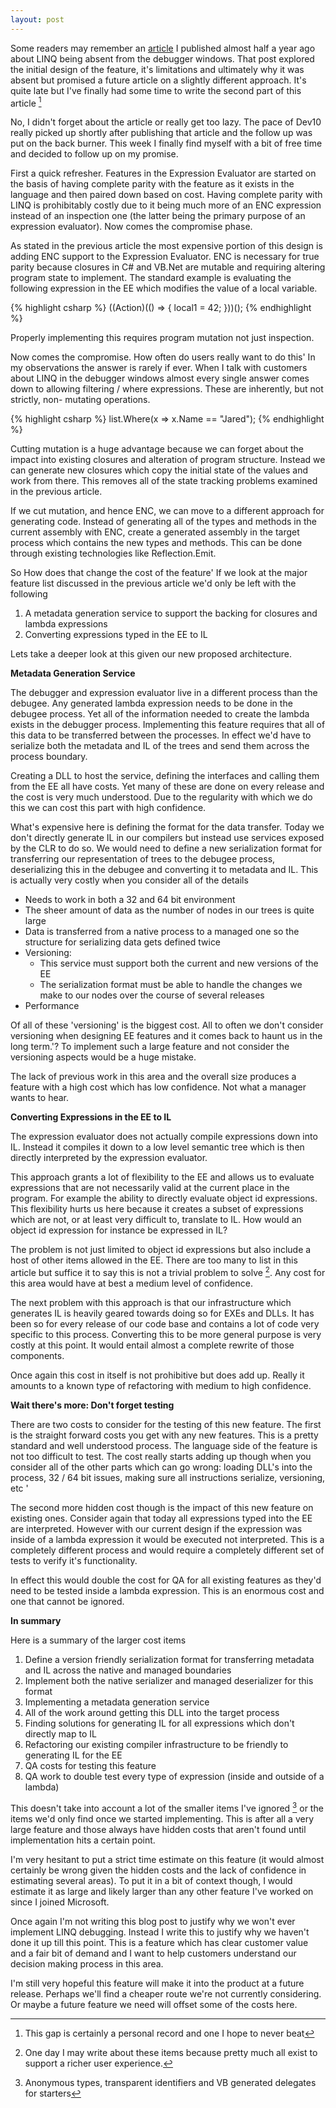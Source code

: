 ```yaml
---
layout: post
---
```

Some readers may remember an [article](http://blogs.msdn.com/jaredpar/archive/2009/08/26/why-no-linq-in-debugger-windows.aspx) I published almost half a year ago about LINQ being absent from the debugger windows. That post explored the initial design of the feature, it's limitations and ultimately why it was absent but promised a future article on a slightly different approach. It's quite late but I've finally had some time to write the second part of this article [^1]

No, I didn't forget about the article or really get too lazy. The pace of Dev10 really picked up shortly after publishing that article and the follow up was put on the back burner. This week I finally find myself with a bit of free time and decided to follow up on my promise.

First a quick refresher. Features in the Expression Evaluator are started on the basis of having complete parity with the feature as it exists in the language and then paired down based on cost. Having complete parity with LINQ is prohibitably costly due to it being much more of an ENC expression instead of an inspection one (the latter being the primary purpose of an expression evaluator). Now comes the compromise phase.

As stated in the previous article the most expensive portion of this design is adding ENC support to the Expression Evaluator. ENC is necessary for true parity because closures in C# and VB.Net are mutable and requiring altering program state to implement. The standard example is evaluating the following expression in the EE which modifies the value of a local variable.
    
{% highlight csharp %}
((Action)(() => { local1 = 42; }))();
{% endhighlight %}

Properly implementing this requires program mutation not just inspection.

Now comes the compromise. How often do users really want to do this' In my observations the answer is rarely if ever. When I talk with customers about LINQ in the debugger windows almost every single answer comes down to allowing filtering / where expressions. These are inherently, but not strictly, non- mutating operations.

    
{% highlight csharp %}
list.Where(x => x.Name == "Jared");
{% endhighlight %}

Cutting mutation is a huge advantage because we can forget about the impact into existing closures and alteration of program structure. Instead we can generate new closures which copy the initial state of the values and work from there. This removes all of the state tracking problems examined in the previous article.

If we cut mutation, and hence ENC, we can move to a different approach for generating code. Instead of generating all of the types and methods in the current assembly with ENC, create a generated assembly in the target process which contains the new types and methods. This can be done through existing technologies like Reflection.Emit.

So How does that change the cost of the feature' If we look at the major feature list discussed in the previous article we'd only be left with the following

  1. A metadata generation service to support the backing for closures and lambda expressions 
  2. Converting expressions typed in the EE to IL 

Lets take a deeper look at this given our new proposed architecture.

**Metadata Generation Service**

The debugger and expression evaluator live in a different process than the debugee. Any generated lambda expression needs to be done in the debugee process. Yet all of the information needed to create the lambda exists in the debugger process. Implementing this feature requires that all of this data to be transferred between the processes. In effect we'd have to serialize both the metadata and IL of the trees and send them across the process boundary.

Creating a DLL to host the service, defining the interfaces and calling them from the EE all have costs. Yet many of these are done on every release and the cost is very much understood. Due to the regularity with which we do this we can cost this part with high confidence.

What's expensive here is defining the format for the data transfer. Today we don't directly generate IL in our compilers but instead use services exposed by the CLR to do so. We would need to define a new serialization format for transferring our representation of trees to the debugee process, deserializing this in the debugee and converting it to metadata and IL. This is actually very costly when you consider all of the details 

  * Needs to work in both a 32 and 64 bit environment 
  * The sheer amount of data as the number of nodes in our trees is quite large 
  * Data is transferred from a native process to a managed one so the structure for serializing data gets defined twice 
  * Versioning: 
    * This service must support both the current and new versions of the EE 
    * The serialization format must be able to handle the changes we make to our nodes over the course of several releases 
  * Performance 

Of all of these 'versioning' is the biggest cost. All to often we don't consider versioning when designing EE features and it comes back to haunt us in the long term.'? To implement such a large feature and not consider the versioning aspects would be a huge mistake.

The lack of previous work in this area and the overall size produces a feature with a high cost which has low confidence. Not what a manager wants to hear.  

**Converting Expressions in the EE to IL**

The expression evaluator does not actually compile expressions down into IL.  Instead it compiles it down to a low level semantic tree which is then directly interpreted by the expression evaluator.  

This approach grants a lot of flexibility to the EE and allows us to evaluate expressions that are not necessarily valid at the current place in the program. For example the ability to directly evaluate object id expressions.  This flexibility hurts us here because it creates a subset of expressions which are not, or at least very difficult to, translate to IL. How would an object id expression for instance be expressed in IL?  

The problem is not just limited to object id expressions but also include a host of other items allowed in the EE. There are too many to list in this article but suffice it to say this is not a trivial problem to solve [^2]. Any cost for this area would have at best a medium level of confidence.

The next problem with this approach is that our infrastructure which generates IL is heavily geared towards doing so for EXEs and DLLs. It has been so for every release of our code base and contains a lot of code very specific to this process. Converting this to be more general purpose is very costly at this point. It would entail almost a complete rewrite of those components.

Once again this cost in itself is not prohibitive but does add up. Really it amounts to a known type of refactoring with medium to high confidence.

**Wait there's more: Don't forget testing**

There are two costs to consider for the testing of this new feature. The first is the straight forward costs you get with any new features. This is a pretty standard and well understood process. The language side of the feature is not too difficult to test. The cost really starts adding up though when you consider all of the other parts which can go wrong: loading DLL's into the process, 32 / 64 bit issues, making sure all instructions serialize, versioning, etc '

The second more hidden cost though is the impact of this new feature on existing ones. Consider again that today all expressions typed into the EE are interpreted. However with our current design if the expression was inside of a lambda expression it would be executed not interpreted. This is a completely different process and would require a completely different set of tests to verify it's functionality.

In effect this would double the cost for QA for all existing features as they'd need to be tested inside a lambda expression. This is an enormous cost and one that cannot be ignored.

**In summary**

Here is a summary of the larger cost items

  1. Define a version friendly serialization format for transferring metadata and IL across the native and managed boundaries 
  2. Implement both the native serializer and managed deserializer for this format 
  3. Implementing a metadata generation service 
  4. All of the work around getting this DLL into the target process 
  5. Finding solutions for generating IL for all expressions which don't directly map to IL 
  6. Refactoring our existing compiler infrastructure to be friendly to generating IL for the EE 
  7. QA costs for testing this feature 
  8. QA work to double test every type of expression (inside and outside of a lambda) 

This doesn't take into account a lot of the smaller items I've ignored [^3] or the items we'd only find once we started implementing. This is after all a very large feature and those always have hidden costs that aren't found until implementation hits a certain point.

I'm very hesitant to put a strict time estimate on this feature (it would almost certainly be wrong given the hidden costs and the lack of confidence in estimating several areas). To put it in a bit of context though, I would estimate it as large and likely larger than any other feature I've worked on since I joined Microsoft.

Once again I'm not writing this blog post to justify why we won't ever implement LINQ debugging. Instead I write this to justify why we haven't done it up till this point. This is a feature which has clear customer value and a fair bit of demand and I want to help customers understand our decision making process in this area.

I'm still very hopeful this feature will make it into the product at a future release. Perhaps we'll find a cheaper route we're not currently considering.  Or maybe a future feature we need will offset some of the costs here.  

[^1]: This gap is certainly a personal record and one I hope to never beat

[^2]: One day I may write about these items because pretty much all exist to support a richer user experience.

[^3]: Anonymous types, transparent identifiers and VB generated delegates for starters

